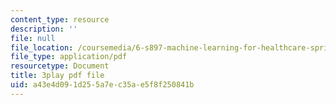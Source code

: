 ```yaml
---
content_type: resource
description: ''
file: null
file_location: /coursemedia/6-s897-machine-learning-for-healthcare-spring-2019/a43e4d091d255a7ec35ae5f8f250841b_IiD3YZkkCmE.pdf
file_type: application/pdf
resourcetype: Document
title: 3play pdf file
uid: a43e4d09-1d25-5a7e-c35a-e5f8f250841b
---
```


